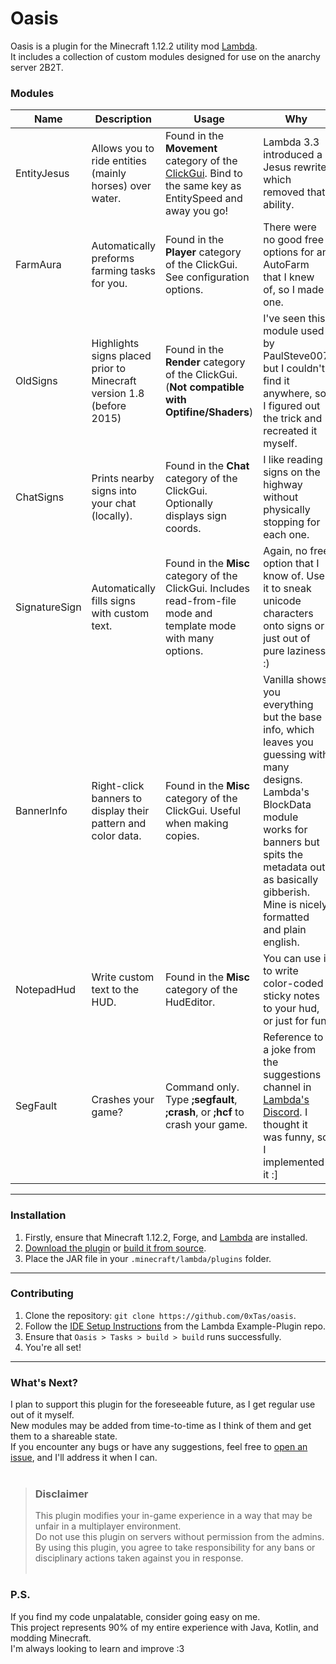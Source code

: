 # Oasis


Oasis is a plugin for the Minecraft 1.12.2 utility mod [Lambda](https://github.com/lambda-client/lambda).
<br>
It includes a collection of custom modules designed for use on the anarchy server 2B2T.

### Modules
| Name          | Description                                                          | Usage                                                                                                                                                   | Why                                                                                                                                                                                                                                     |
|---------------|----------------------------------------------------------------------|---------------------------------------------------------------------------------------------------------------------------------------------------------|-----------------------------------------------------------------------------------------------------------------------------------------------------------------------------------------------------------------------------------------|
| EntityJesus   | Allows you to ride entities (mainly horses) over water.              | Found in the **Movement** category of the [ClickGui](https://github.com/lambda-client/lambda#faq). Bind to the same key as EntitySpeed and away you go! | Lambda 3.3 introduced a Jesus rewrite which removed that ability.                                                                                                                                                                       |
| FarmAura      | Automatically preforms farming tasks for you.                        | Found in the **Player** category of the ClickGui. See configuration options.                                                                            | There were no good free options for an AutoFarm that I knew of, so I made one.                                                                                                                                                          |
| OldSigns      | Highlights signs placed prior to Minecraft version 1.8 (before 2015) | Found in the **Render** category of the ClickGui. (**Not compatible with Optifine/Shaders**)                                                            | I've seen this module used by PaulSteve007 but I couldn't find it anywhere, so I figured out the trick and recreated it myself.                                                                                                         |
| ChatSigns     | Prints nearby signs into your chat (locally).                        | Found in the **Chat** category of the ClickGui. Optionally displays sign coords.                                                                        | I like reading signs on the highway without physically stopping for each one.                                                                                                                                                           |
| SignatureSign | Automatically fills signs with custom text.                          | Found in the **Misc** category of the ClickGui. Includes read-from-file mode and template mode with many options.                                       | Again, no free option that I know of. Use it to sneak unicode characters onto signs or just out of pure laziness :)                                                                                                                     |
| BannerInfo    | Right-click banners to display their pattern and color data.         | Found in the **Misc** category of the ClickGui. Useful when making copies.                                                                              | Vanilla shows you everything but the base info, which leaves you guessing with many designs. Lambda's BlockData module works for banners but spits the metadata out as basically gibberish. Mine is nicely formatted and plain english. |
| NotepadHud    | Write custom text to the HUD.                                        | Found in the **Misc** category of the HudEditor.                                                                                                        | You can use it to write color-coded sticky notes to your hud, or just for fun.                                                                                                                                                          |
| SegFault      | Crashes your game?                                                   | Command only. Type **;segfault**, **;crash**, or **;hcf** to crash your game.                                                                           | Reference to a joke from the suggestions channel in [Lambda's Discord](https://discord.gg/QjfBxJzE5x). I thought it was funny, so I implemented it :]                                                                                   |
---
### Installation
1. Firstly, ensure that Minecraft 1.12.2, Forge, and [Lambda](https://github.com/lambda-client/lambda) are installed.
2. [Download the plugin](https://github.com/0xTas/oasis/releases/latest/) or [build it from source](https://github.com/0xTas/oasis#contributing).
3. Place the JAR file in your `.minecraft/lambda/plugins` folder.
---
### Contributing
1. Clone the repository: `git clone https://github.com/0xTas/oasis`.
2. Follow the [IDE Setup Instructions](https://github.com/lambda-client/ExamplePlugin#setup-ide) from the Lambda Example-Plugin repo.
3. Ensure that `Oasis > Tasks > build > build` runs successfully.
4. You're all set!
---
### What's Next?

I plan to support this plugin for the foreseeable future, as I get regular use out of it myself.<br>
New modules may be added from time-to-time as I think of them and get them to a shareable state.<br>
If you encounter any bugs or have any suggestions, feel free to [open an issue](https://github.com/0xTas/oasis/issues/new), and I'll address it when I can.
<br><br>
> ### Disclaimer
> This plugin modifies your in-game experience in a way that may be unfair in a multiplayer environment.<br>
> Do not use this plugin on servers without permission from the admins.<br>
> By using this plugin, you agree to take responsibility for any bans or disciplinary actions taken against you in response.
<br><br>
### P.S.
If you find my code unpalatable, consider going easy on me.<br>
This project represents 90% of my entire experience with Java, Kotlin, and modding Minecraft.<br>
I'm always looking to learn and improve :3